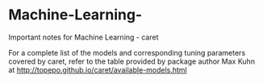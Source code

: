 # Machine-Learning-
Important notes for Machine Learning - caret


For a complete list of the models and corresponding tuning parameters covered by caret, refer to the table provided by package author Max Kuhn at 
http://topepo.github.io/caret/available-models.html

